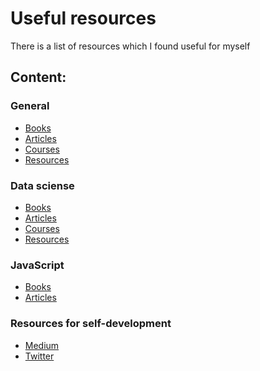 # Useful resources


There is a list of resources which I found useful for myself


## Content:

### General

* [Books]()
* [Articles]()
* [Courses]()
* [Resources]()

### Data sciense

* [Books]()
* [Articles]()
* [Courses]()
* [Resources]()

### JavaScript

* [Books]()
* [Articles]()

### Resources for self-development
* [Medium](https://medium.com/)
* [Twitter](https://twitter.com/)